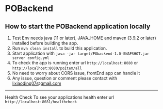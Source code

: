 # POBackend

How to start the POBackend application locally
---
1. Test Env needs java (11 or later), JAVA_HOME and maven (3.9.2 or later) installed before building the app.
1. Run `mvn clean install` to build this application.
1. Start application with `java -jar target/PObackend-1.0-SNAPSHOT.jar server config.yml`
1. To check the app is running enter url `http://localhost:8080` or  `http://localhost:8080/poitem/all`
1. No need to worry about CORS issue, frontEnd app can handle it
2. Any issue, question or comment please contact with lixiaoding07@gmail.com

---
Health Check
To see your applications health enter url `http://localhost:8081/healthcheck`
